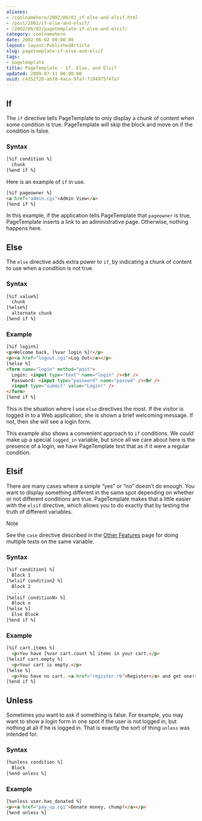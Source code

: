 ```yaml
---
aliases:
- /coolnamehere/2002/06/02_if-else-and-elsif.html
- /post/2002/if-else-and-elsif/
- /2002/06/02/pagetemplate-if-else-and-elsif/
category: coolnamehere
date: 2002-06-02 00:00:00
layout: layout:PublishedArticle
slug: pagetemplate-if-else-and-elsif
tags:
- pagetemplate
title: PageTemplate - If, Else, and Elsif
updated: 2009-07-11 00:00:00
uuid: c4352f20-abf8-4aca-9fa7-7194975f4fa7
---
```


## If

The `if` directive tells PageTemplate to only display a chunk of content
when some condition is true. PageTemplate will skip the block and move
on if the condition is false.

### Syntax

``` html
[%if condition %]
  chunk
[%end if %]
```

Here is an example of `if` in use.

``` html
[%if pageowner %]
<a href="admin.cgi">Admin View</a>
[%end if %]
```

In this example, if the application tells PageTemplate that `pageowner`
is true, PageTemplate inserts a link to an administrative page.
Otherwise, nothing happens here.

## Else

The `else` directive adds extra power to `if`, by indicating a chunk of
content to use when a condition is not true.

### Syntax

``` html
[%if value%]
  chunk
[%else%]
  alternate chunk
[%end if %]
```

### Example

``` html
[%if login%]
<p>Welcome back, [%var login %]!</p>
<p><a href="logout.cgi">Log Out</a></p>
[%else %]
<form name="login" method="post">
  Login: <input type="text" name="login" /><br />
  Password: <input type="password" name="passwd" /><br />
  <input type="submit" value="Login!" />
</form>
[%end if %]
```

This is the situation where I use `else` directives the most. If the
visitor is logged in to a Web application, she is shown a brief
welcoming message. If not, then she will see a login form.

This example also shows a convenient approach to `if` conditions. We
*could* make up a special `logged_in` variable, but since all we care
about here is the presence of a login, we have PageTemplate test that as
if it were a regular condition.

## Elsif

There are many cases where a simple “yes” or “no” doesn’t do enough. You
want to display something different in the same spot depending on
whether or not different conditions are true. PageTemplate makes that a
little easier with the `elsif` directive, which allows you to do exactly
that by testing the truth of different variables.

<aside class="admonition note">
<p class="admonition-title">Note</p>

See the `case` directive described in the [Other
Features](/post/2002/06/pagetemplate-other-features/) page for doing
multiple tests on the same variable.

</aside>

### Syntax

``` html
[%if condition1 %]
  Block 1
[%elsif condition2 %]
  Block 2
  ...
[%elsif conditionN> %]
  Block n
[%else %]
  Else Block
[%end if %]
```

### Example

``` html
[%if cart.items %]
  <p>You have [%var cart.count %] items in your cart.</p>
[%elsif cart.empty %]
  <p>Your cart is empty.</p>
[%else %]
  <p>You have no cart. <a href="register.rb">Register</a> and get one!</p>
[%end if %]
```

## Unless

Sometimes you want to ask if something is false. For example, you may
want to show a login form in one spot if the user is not logged in, but
nothing at all if he is logged in. That is exactly the sort of thing
`unless` was intended for.

### Syntax

``` html
[%unless condition %]
  Block
[%end unless %]
```

### Example

``` html
[%unless user.has_donated %]
<p><a href="pay_up.cgi">Donate money, chump!</a></p>
[%end unless %]
```